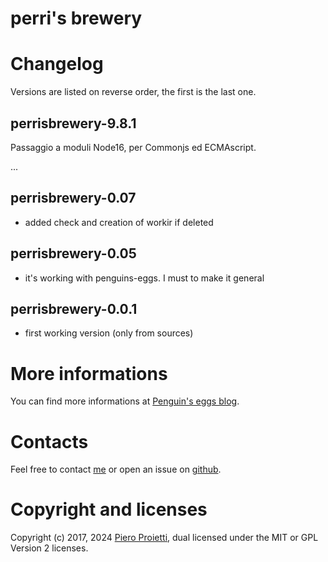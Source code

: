 perri's brewery
==============

# Changelog
Versions are listed on reverse order, the first is the last one.

## perrisbrewery-9.8.1
Passaggio a moduli Node16, per Commonjs  ed ECMAscript.

...

## perrisbrewery-0.07
* added check and creation of workir if deleted

## perrisbrewery-0.05
* it's working with penguins-eggs. I must to make it general

## perrisbrewery-0.0.1
* first working version (only from sources)

# More informations

You can find more informations at [Penguin's eggs blog](https://penguins-eggs.net).

# Contacts
Feel free to contact [me](mailto://pieroproietti@gmail.com) or open an issue on [github](https://github.com/pieroproietti/penguins-eggs/issues).

# Copyright and licenses
Copyright (c) 2017, 2024 [Piero Proietti](https://penguins-eggs.net/about-me.html), dual licensed under the MIT or GPL Version 2 licenses.
